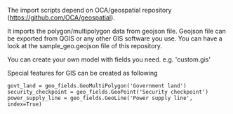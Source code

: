 
The import scripts depend on OCA/geospatial repository (https://github.com/OCA/geospatial).

It imports the polygon/multipolygon data from geojson file.
Geojson file can be exported from QGIS or any other GIS software you use.
You can have a look at the sample_geo.geojson file of this repository.


You can create your own model with fields you need. e.g. 'custom.gis'

Special features for GIS can be created as following

	govt_land = geo_fields.GeoMultiPolygon('Government land')
	security_checkpoint = geo_fields.GeoPoint('Security checkpoint')
	power_supply_line = geo_fields.GeoLine('Power supply line', index=True)
